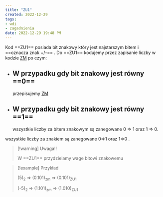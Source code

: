 ```yaml
---
title: "ZU1"
created: 2022-12-29
tags:
- wdi
- zagadnienia
date: 2022-12-29 19:48 PM
---
```


Kod ==ZU1== posiada bit znakowy który jest najstarszym bitem i ==oznacza znak +/-== . Do ==ZU1== kodujemy przez zapisanie liczby w kodzie [ZM](I%20semestr/Wdi/Zagadnienia/ZM.md) po czym:

- ## W przypadku gdy bit znakowy jest równy ==0==
	przepisujemy [ZM](I%20semestr/Wdi/Zagadnienia/ZM.md)
- ## W przypadku gdy bit znakowy jest równy ==1==
	wszystkie liczby za bitem znakowym są zanegowane 0 ⇒ 1 oraz 1 ⇒ 0. 

wszystkie liczby za znakiem są zanegowane 0⇒1 oraz 1⇒0 . 

>[!warning] Uwaga!!
>
>W ==ZU1== przydzielamy wage bitowi znakowemu


> [!example] Przykład
> 
> (5)<sub>2</sub> ⇒ (0.101)<sub>zm</sub> ⇒ (0.101)<sub>ZU1</sub> 
> 
> (-5)<sub>2</sub> ⇒ (1.101)<sub>zm</sub> ⇒ (1.010)<sub>ZU1</sub> 
>

